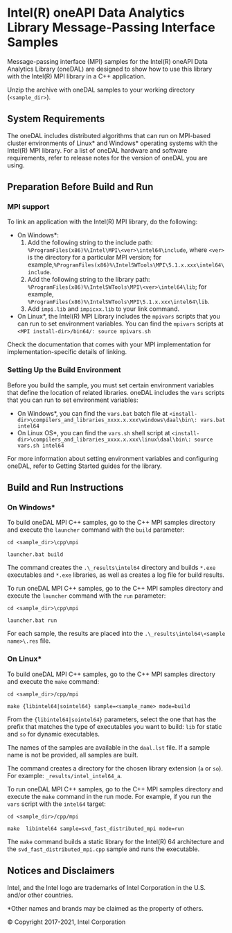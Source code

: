 # Intel(R) oneAPI Data Analytics Library Message-Passing Interface Samples

Message-passing interface (MPI) samples for the Intel(R) oneAPI Data Analytics Library (oneDAL) are designed to show how to use this library with the Intel(R) MPI library in a C++ application.

Unzip the archive with oneDAL samples to your working directory (`<sample_dir>`).

## System Requirements
The oneDAL includes distributed algorithms that can run on MPI-based cluster environments of Linux\* and Windows\* operating systems with the Intel(R) MPI library. For a list of oneDAL hardware and software requirements, refer to release notes for the version of oneDAL you are using.

## Preparation Before Build and Run
### MPI support
To link an application with the Intel(R) MPI library, do the following:

- On Windows\*:
    1. Add the following string to the include path: `%ProgramFiles(x86)%\Intel\MPI\<ver>\intel64\include`, where `<ver>` is the directory for a particular MPI version;
    for example,`%ProgramFiles(x86)%\IntelSWTools\MPI\5.1.x.xxx\intel64\include`.
    2. Add the following string to the library path: `%ProgramFiles(x86)%\IntelSWTools\MPI\<ver>\intel64\lib`;
    for example, `%ProgramFiles(x86)%\IntelSWTools\MPI\5.1.x.xxx\intel64\lib`.
    3. Add `impi.lib` and `impicxx.lib` to your link command.
- On Linux\*, the Intel(R) MPI Library includes the `mpivars` scripts that you can run to set environment variables. You can find the `mpivars` scripts at `<MPI install-dir>/bin64/:
source mpivars.sh`

Check the documentation that comes with your MPI implementation for implementation-specific details of linking.

### Setting Up the Build Environment 
Before you build the sample, you must set certain environment variables that define the location of related libraries. oneDAL includes the `vars` scripts that you can run to set environment variables:

- On Windows\*, you can find the `vars.bat` batch file at `<install-dir>\compilers_and_libraries_xxxx.x.xxx\windows\daal\bin\:
vars.bat intel64`
- On Linux OS\*, you can find the `vars.sh` shell script at `<install-dir>\compilers_and_libraries_xxxx.x.xxx\linux\daal\bin\:
source vars.sh intel64`

For more information about setting environment variables and configuring oneDAL, refer to Getting Started guides for the library.

## Build and Run Instructions
### On Windows\*
To build oneDAL MPI C++ samples, go to the C++ MPI samples directory and execute the `launcher` command with the `build` parameter:

```
cd <sample_dir>\cpp\mpi

launcher.bat build
```

The command creates the `.\_results\intel64` directory and builds `*.exe` executables and `*.exe` libraries, as well as creates a log file for build results.

To run oneDAL MPI C++ samples, go to the C++ MPI samples directory and execute the `launcher` command with the `run` parameter:

```
cd <sample_dir>\cpp\mpi

launcher.bat run
```

For each sample, the results are placed into the `.\_results\intel64\<sample name>\.res` file.

### On Linux\*
To build oneDAL MPI C++ samples, go to the C++ MPI samples directory and execute the `make` command:

```
cd <sample_dir>/cpp/mpi

make {libintel64|sointel64} sample=<sample_name> mode=build
```

From the `{libintel64|sointel64}` parameters, select the one that has the prefix that matches the type of executables you want to build: `lib` for static and `so` for dynamic executables.

The names of the samples are available in the `daal.lst` file. If a sample name is not be provided, all samples are built.

The command creates a directory for the chosen library extension (`a` or `so`). For example: `_results/intel_intel64_a`.

To run oneDAL MPI C++ samples, go to the C++ MPI samples directory and execute the `make` command in the run mode. For example, if you run the `vars` script with the `intel64` target:

```
cd <sample_dir>/cpp/mpi 

make  libintel64 sample=svd_fast_distributed_mpi mode=run
```

The `make` command builds a static library for the Intel(R) 64 architecture and the `svd_fast_distributed_mpi.cpp` sample and runs the executable.

## Notices and Disclaimers
Intel, and the Intel logo are trademarks of Intel Corporation in the U.S. and/or other countries.

\*Other names and brands may be claimed as the property of others.

&copy; Copyright 2017-2021, Intel Corporation

